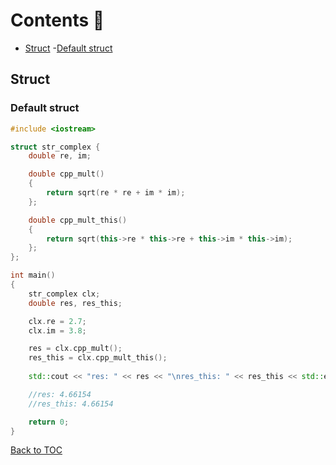 # Contents 🚀
- [Struct](#struct)
    -[Default struct](#default-struct)

## Struct

### Default struct
```cpp
#include <iostream>

struct str_complex {
    double re, im;

    double cpp_mult()
    { 
        return sqrt(re * re + im * im); 
    };

    double cpp_mult_this()
    {
        return sqrt(this->re * this->re + this->im * this->im);
    };
};

int main()
{
    str_complex clx;
    double res, res_this;

    clx.re = 2.7;
    clx.im = 3.8;

    res = clx.cpp_mult();
    res_this = clx.cpp_mult_this();
    
    std::cout << "res: " << res << "\nres_this: " << res_this << std::endl;

    //res: 4.66154
    //res_this: 4.66154

    return 0;
}
```
[Back to TOC](#contents-)